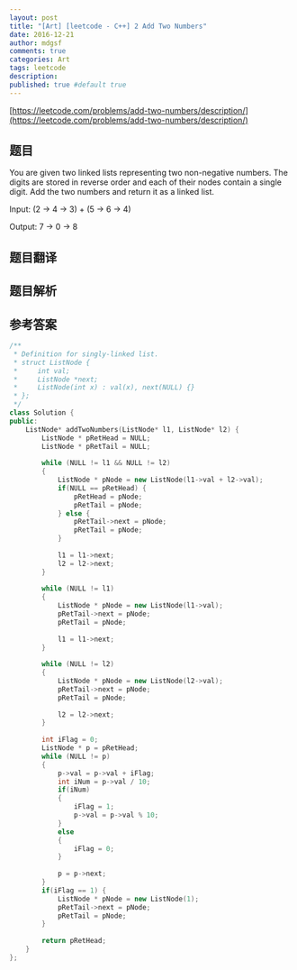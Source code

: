 ```yaml
---
layout: post
title: "[Art] [leetcode - C++] 2 Add Two Numbers"
date: 2016-12-21
author: mdgsf
comments: true
categories: Art
tags: leetcode
description:
published: true #default true
---
```


[https://leetcode.com/problems/add-two-numbers/description/](https://leetcode.com/problems/add-two-numbers/description/)

## 题目

You are given two linked lists representing two non-negative numbers. 
The digits are stored in reverse order and each of their nodes contain a single digit. 
Add the two numbers and return it as a linked list.

Input: (2 -> 4 -> 3) + (5 -> 6 -> 4)

Output: 7 -> 0 -> 8

## 题目翻译

## 题目解析

## 参考答案

```cpp
/**
 * Definition for singly-linked list.
 * struct ListNode {
 *     int val;
 *     ListNode *next;
 *     ListNode(int x) : val(x), next(NULL) {}
 * };
 */
class Solution {
public:
    ListNode* addTwoNumbers(ListNode* l1, ListNode* l2) {
        ListNode * pRetHead = NULL;
        ListNode * pRetTail = NULL;
        
        while (NULL != l1 && NULL != l2)
        {
            ListNode * pNode = new ListNode(l1->val + l2->val);
            if(NULL == pRetHead) {
                pRetHead = pNode;
                pRetTail = pNode;
            } else {
                pRetTail->next = pNode;
                pRetTail = pNode;
            }
            
            l1 = l1->next;
            l2 = l2->next;
        }
        
        while (NULL != l1) 
        {
            ListNode * pNode = new ListNode(l1->val);
            pRetTail->next = pNode;
            pRetTail = pNode;
            
            l1 = l1->next;
        }
        
        while (NULL != l2) 
        {
            ListNode * pNode = new ListNode(l2->val);
            pRetTail->next = pNode;
            pRetTail = pNode;
            
            l2 = l2->next;
        }
        
        int iFlag = 0;
        ListNode * p = pRetHead;
        while (NULL != p)
        {
            p->val = p->val + iFlag;
            int iNum = p->val / 10;
            if(iNum)
            {
                iFlag = 1;
                p->val = p->val % 10;
            } 
            else
            {
                iFlag = 0;
            }
            
            p = p->next;
        }
        if(iFlag == 1) {
            ListNode * pNode = new ListNode(1);
            pRetTail->next = pNode;
            pRetTail = pNode;
        }
        
        return pRetHead;
    }
};
```
